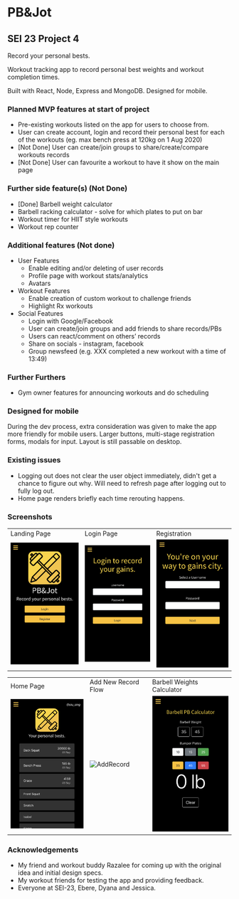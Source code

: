 # PB&Jot

## SEI 23 Project 4

Record your personal bests.

Workout tracking app to record personal best weights and workout completion times. 

Built with React, Node, Express and MongoDB. Designed for mobile.

### Planned MVP features at start of project
- Pre-existing workouts listed on the app for users to choose from.
- User can create account, login and record their personal best for each of the workouts (eg. max bench press at 120kg
on 1 Aug 2020)
- [Not Done] User can create/join groups to share/create/compare workouts records
- [Not Done] User can favourite a workout to have it show on the main page

### Further side feature(s) (Not Done)
- [Done] Barbell weight calculator
- Barbell racking calculator - solve for which plates to put on bar
- Workout timer for HIIT style workouts
- Workout rep counter

### Additional features (Not done)
- User Features
    - Enable editing and/or deleting of user records
    - Profile page with workout stats/analytics
    - Avatars
- Workout Features
    - Enable creation of custom workout to challenge friends
    - Highlight Rx workouts
- Social Features
    - Login with Google/Facebook
    - User can create/join groups and add friends to share records/PBs
    - Users can react/comment on others’ records
    - Share on socials - instagram, facebook
    - Group newsfeed (e.g. XXX completed a new workout with a time of 13:49)

### Further Furthers
- Gym owner features for announcing workouts and do scheduling

### Designed for mobile
During the dev process, extra consideration was given to make the app more friendly for mobile users. Larger buttons,
multi-stage registration forms, modals for input. Layout is still passable on desktop.

### Existing issues
- Logging out does not clear the user object immediately, didn't get a chance to figure out why. Will need to refresh page after logging out to fully log out.
- Home page renders briefly each time rerouting happens.

### Screenshots
<table>
	<tr>
		<td>Landing Page</td>
		<td>Login Page</td>
		<td>Registration</td>
	</tr>
	<tr>
		<td>
			<img src="./readme/pbjLanding.png" alt="pbjlanding" width="210px">
		</td>
		<td>
			<img src="./readme/pbjLogin.png" alt="pbjLogin" width="210px">
		</td>
		<td>
			<img src="./readme/pbjRegistration.png" alt="pbjHome" width="210px">
		</td>
	</tr>

</table>
<table>
	<tr>
		<td>Home Page</td>
		<td>Add New Record Flow</td>
		<td>Barbell Weights Calculator</td>
	</tr>
	<tr>
		<td>
			<img src="./readme/pbjHome.png" alt="pbjHome" width="210px">
		</td>
		<td><img src="./readme/addRecord.gif" alt="AddRecord" width="210px"></td>
		<td><img src="./readme/pbjCalc.png" alt="pbjCalc" width="210px"></td>
	</tr>

</table>


### Acknowledgements
- My friend and workout buddy Razalee for coming up with the original idea and initial design specs.
- My workout friends for testing the app and providing feedback.
- Everyone at SEI-23, Ebere, Dyana and Jessica.
